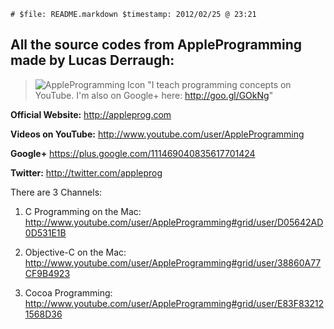 `# $file: README.markdown $timestamp: 2012/02/25 @ 23:21`

## All the source codes from AppleProgramming made by Lucas Derraugh:

> ![AppleProgramming Icon](/nic-o/AppleProgramming/raw/master/SandBox/icon-32x32.jpg)  "I teach programming concepts on YouTube. I'm also on Google+ here: http://goo.gl/GOkNg"

**Official Website:** http://appleprog.com

**Videos on YouTube:** http://www.youtube.com/user/AppleProgramming

**Google+** https://plus.google.com/111469040835617701424

**Twitter:** http://twitter.com/appleprog

There are 3 Channels:

1. C Programming on the Mac: http://www.youtube.com/user/AppleProgramming#grid/user/D05642AD0D531E1B

2. Objective-C on the Mac: http://www.youtube.com/user/AppleProgramming#grid/user/38860A77CF9B4923

3. Cocoa Programming: http://www.youtube.com/user/AppleProgramming#grid/user/E83F832121568D36